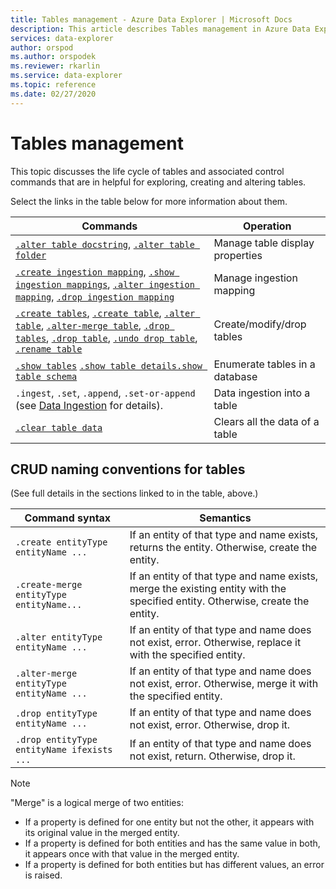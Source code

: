 ```yaml
---
title: Tables management - Azure Data Explorer | Microsoft Docs
description: This article describes Tables management in Azure Data Explorer.
services: data-explorer
author: orspod
ms.author: orspodek
ms.reviewer: rkarlin
ms.service: data-explorer
ms.topic: reference
ms.date: 02/27/2020
---
```

# Tables management

This topic discusses the life cycle of tables and associated control commands that are in helpful for exploring, creating and altering tables.

Select the links in the table below for more information about them.

| Commands | Operation|
|---|---|
| [`.alter table docstring`](alter-table-docstring-command.md), [`.alter table folder`](alter-table-folder-command.md) | Manage table display properties |
| [`.create ingestion mapping`](create-ingestion-mapping-command.md), [`.show ingestion mappings`](show-ingestion-mapping-command.md), [`.alter ingestion mapping`](alter-ingestion-mapping-command.md), [`.drop ingestion mapping`](drop-ingestion-mapping-command.md) | Manage ingestion mapping |
| [`.create tables`](create-tables-command.md), [`.create table`](create-table-command.md), [`.alter table`](alter-table-command.md), [`.alter-merge table`](alter-table-command.md), [`.drop tables`](drop-table-command.md), [`.drop table`](drop-table-command.md), [`.undo drop table`](undo-drop-table-command.md), [`.rename table`](rename-table-command.md) | Create/modify/drop tables  |
| [`.show tables`](show-tables-command.md) [`.show table details`](show-table-details-command.md)[`.show table schema`](show-table-schema-command.md)   | Enumerate tables in a database  |
| `.ingest`, `.set`, `.append`, `.set-or-append` (see [Data Ingestion](../../ingest-data-overview.md#Ingest-control-commands) for details).  | Data ingestion into a table     |
| [`.clear table data`](clear-table-data-command.md) | Clears all the data of a table  |

## CRUD naming conventions for tables 
(See full details in the sections linked to in the table, above.)
 
| Command syntax                             | Semantics                                                                                                             |
|--------------------------------------------|-----------------------------------------------------------------------------------------------------------------------|
| `.create entityType entityName ...`        | If an entity of that type and name exists, returns the entity. Otherwise, create the entity.                          |
| `.create-merge entityType entityName...`   | If an entity of that type and name exists, merge the existing entity with the specified entity. Otherwise, create the entity. |
| `.alter entityType entityName ...`         | If an entity of that type and name does not exist, error. Otherwise, replace it with the specified entity.            |
| `.alter-merge entityType entityName ...`   | If an entity of that type and name does not exist, error. Otherwise, merge it with the specified entity.              |
| `.drop entityType entityName ...`          | If an entity of that type and name does not exist, error. Otherwise, drop it.                                         |
| `.drop entityType entityName ifexists ...` | If an entity of that type and name does not exist, return. Otherwise, drop it.                                        |
 
> [!NOTE]
> "Merge" is a logical merge of two entities:
>
> * If a property is defined for one entity but not the other, it appears with its original value in the merged entity.
> * If a property is defined for both entities and has the same value in both, it appears once with that value in the merged entity.
> * If a property is defined for both entities but has different values, an error is raised.